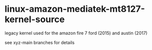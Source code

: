 # linux-amazon-mediatek-mt8127-kernel-source

legacy kernel used for the amazon fire 7 ford (2015) and austin (2017)

see xyz-main branches for details
